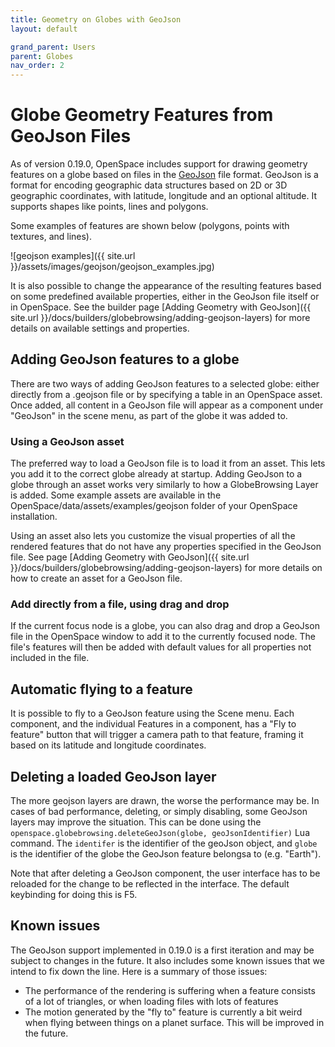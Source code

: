 ```yaml
---
title: Geometry on Globes with GeoJson
layout: default

grand_parent: Users
parent: Globes
nav_order: 2
---
```


# Globe Geometry Features from GeoJson Files
As of version 0.19.0, OpenSpace includes support for drawing geometry features on a globe based on files in the [GeoJson](https://geojson.org/) file format. GeoJson is a format for encoding geographic data structures based on 2D or 3D geographic coordinates, with latitude, longitude and an optional altitude. It supports shapes like points, lines and polygons.

Some examples of features are shown below (polygons, points with textures, and lines).

![geojson examples]({{ site.url }}/assets/images/geojson/geojson_examples.jpg)

It is also possible to change the appearance of the resulting features based on some predefined available properties, either in the GeoJson file itself or in OpenSpace. See the builder page [Adding Geometry with GeoJson]({{ site.url }}/docs/builders/globebrowsing/adding-geojson-layers) for more details on available settings and properties.

## Adding GeoJson features to a globe
There are two ways of adding GeoJson features to a selected globe: either directly from a .geojson file or by specifying a table in an OpenSpace asset. Once added, all content in a GeoJson file will appear as a component under "GeoJson" in the scene menu, as part of the globe it was added to.

### Using a GeoJson asset
The preferred way to load a GeoJson file is to load it from an asset. This lets you add it to the correct globe already at startup. Adding GeoJson to a globe through an asset works very similarly to how a GlobeBrowsing Layer is added. Some example assets are available in the OpenSpace/data/assets/examples/geojson folder of your OpenSpace installation.

Using an asset also lets you customize the visual properties of all the rendered features that do not have any properties specified in the GeoJson file. See page [Adding Geometry with GeoJson]({{ site.url }}/docs/builders/globebrowsing/adding-geojson-layers) for more details on how to create an asset for a GeoJson file.

### Add directly from a file, using drag and drop
If the current focus node is a globe, you can also drag and drop a GeoJson file in the OpenSpace window to add it to the currently focused node. The file's features will then be added with default values for all properties not included in the file.

## Automatic flying to a feature
It is possible to fly to a GeoJson feature using the Scene menu. Each component, and the individual Features in a component, has a "Fly to feature" button that will trigger a camera path to that feature, framing it based on its latitude and longitude coordinates.

## Deleting a loaded GeoJson layer
The more geojson layers are drawn, the worse the performance may be. In cases of bad performance, deleting, or simply disabling, some GeoJson layers may improve the situation. This can be done using the `openspace.globebrowsing.deleteGeoJson(globe, geoJsonIdentifier)` Lua command. The `identifer` is the identifier of the geoJson object, and `globe` is the identifier of the globe the GeoJson feature belongsa to (e.g. "Earth").

Note that after deleting a GeoJson component, the user interface has to be reloaded for the change to be reflected in the interface. The default keybinding for doing this is F5. 

## Known issues
The GeoJson support implemented in 0.19.0 is a first iteration and may be subject to changes in the future. It also includes some known issues that we intend to fix down the line. Here is a summary of those issues:

* The performance of the rendering is suffering when a feature consists of a lot of triangles, or when loading files with lots of features
* The motion generated by the "fly to" feature is currently a bit weird when flying between things on a planet surface. This will be improved in the future.
